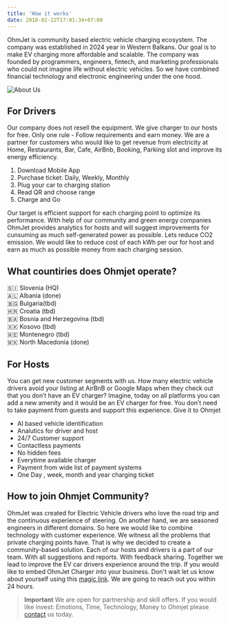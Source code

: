 ```yaml
---
title: 'How it works'
date: 2018-02-22T17:01:34+07:00
---
```


OhmJet is community based electric vehicle charging ecosystem. The company was established in 2024 year in Western Balkans. Our goal is to make EV charging more affordable and scalable. The company was founded by programmers, engineers, fintech, and marketing professionals who could not imagine life without electric vehicles. So we have combined financial technology and electronic engineering under the one hood.

![About Us](/images/woman-charging-electro-car-by-her-house.jpg)

## For Drivers  

Our company does not resell the equipment. We give charger to our hosts for free. Only one rule - Follow requirements and earn money. We are a partner for customers who would like to get revenue from electricity at Home, Restaurants, Bar, Cafe, AirBnb, Booking, Parking slot and improve its energy efficiency.
 <!-- [fuit flexit et](#vexant-achivi) hic die solido, gloria? -->

1. Download Mobile App
2. Purchase ticket: Daily, Weekly, Monthly
3. Plug your car to charging station
4. Read QR and choose range
5. Charge and Go 

Our target is efficient support for each charging point to optimize its performance. With help of our community and green energy companies OhmJet provides analytics for hosts and will suggest improvements for cunsuming as much self-generated power as possible. Lets reduce CO2 emission.
We would like to reduce cost of each kWh per our for host and earn as much as possible money from each charging session. 


## What countiries does Ohmjet operate?
🇸🇮 Slovenia (HQ)\
🇦🇱 Albania (done)\
🇧🇬 Bulgaria(tbd)\
🇭🇷 Croatia (tbd)\
🇧🇦 Bosnia and Herzegovina (tbd)\
🇽🇰 Kosovo (tbd)\
🇲🇪 Montenegro (tbd)\
🇲🇰 North Macedonia (done)


## For Hosts 

You can get new customer segments with us. How many electric vehicle drivers avoid your listing at AirBnB or Google Maps when they check out that you don’t have an EV charger? 
Imagine, today on all platforms you can add a new amenity and it would be an EV charger for free. You don’t need to take payment from guests and support this experience. Give it to Ohmjet 

- AI based vehicle identification 
- Analutics for driver and host
- 24/7 Customer support 
- Contactless payments 
- No hidden fees 
- Everytime available charger
- Payment from wide list of payment systems
- One Day , week, month and year charging ticket 

## How to join Ohmjet Community?

OhmJet was created for Electric Vehicle drivers who love the road trip and the continuous experience of steering. On another hand, we are seasoned engineers in different domains. So here we would like to combine technology with customer experience. We witness all the problems that private charging points have. That is why we decided to create a community-based solution. Each of our hosts and drivers is a part of our team. With all suggestions and reports. With feedback sharing.  Together we lead to improve the EV car drivers experience around the trip.  If you would like to embed  OhmJet Charger into your business. Don't wait let us know about yourself using this [ magic link](#fati). We are going to reach out you within 24 hours. 

> **Important** We are open for partnership and skill offers. If you would like invest: Emotions, Time, Technology, Money to Ohmjet please [contact](/contact/) us today. 

